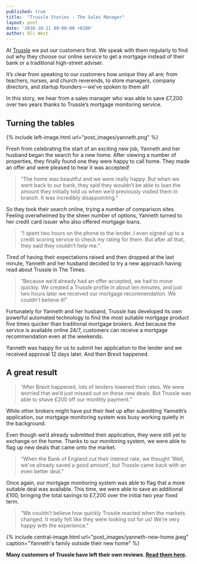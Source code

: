 ```yaml
---
published: true
title:  "Trussle Stories - The Sales Manager"
layout: post
date: '2016-10-11 09:00:00 +0100'
author: Oli West
---
```


At [Trussle](https://trussle.com/) we put our customers first. We speak with them regularly to find out why they choose our online service to get a mortgage instead of their bank or a traditional high-street adviser.

It’s clear from speaking to our customers how unique they all are; from teachers, nurses, and church reverends, to store managers, company directors, and startup founders — we’ve spoken to them all!

In this story, we hear from a sales manager who was able to save £7,200 over two years thanks to Trussle’s mortgage monitoring service.

## Turning the tables

{% include left-image.html url="post_images/yanneth.png" %}

Fresh from celebrating the start of an exciting new job, Yanneth and her husband began the search for a new home. After viewing a number of properties, they finally found one they were happy to call home. They made an offer and were pleased to hear it was accepted!

> “The home was beautiful and we were really happy. But when we went back to our bank, they said they wouldn’t be able to loan the amount they initially told us when we’d previously visited them in branch. It was incredibly disappointing.”

So they took their search online, trying a number of comparison sites. Feeling overwhelmed by the sheer number of options, Yanneth turned to her credit card issuer who also offered mortgage loans.

> “I spent two hours on the phone to the lender. I even signed up to a credit scoring service to check my rating for them. But after all that, they said they couldn’t help me.”

Tired of having their expectations raised and then dropped at the last minute, Yanneth and her husband decided to try a new approach having read about Trussle in The Times.

> “Because we’d already had an offer accepted, we had to move quickly. We created a Trussle profile in about ten minutes, and just two hours later we received our mortgage recommendation. We couldn’t believe it!”

Fortunately for Yanneth and her husband, Trussle has developed its own powerful automated technology to find the most suitable mortgage product five times quicker than traditional mortgage brokers. And because the service is available online 24/7, customers can receive a mortgage recommendation even at the weekends.

Yanneth was happy for us to submit her application to the lender and we received approval 12 days later. And then Brexit happened.

## A great result

> “After Brexit happened, lots of lenders lowered their rates. We were worried that we’d just missed out on these new deals. But Trussle was able to shave £200 off our monthly payment.”

While other brokers might have put their feet up after submitting Yanneth’s application, our mortgage monitoring system was busy working quietly in the background.

Even though we’d already submitted their application, they were still yet to exchange on the home. Thanks to our monitoring system, we were able to flag up new deals that came onto the market.

> “When the Bank of England cut their interest rate, we thought ‘Well, we’ve already saved a good amount’, but Trussle came back with an even better deal.”

Once again, our mortgage monitoring system was able to flag that a more suitable deal was available. This time, we were able to save an additional £100, bringing the total savings to £7,200 over the initial two year fixed term.

> “We couldn’t believe how quickly Trussle reacted when the markets changed. It really felt like they were looking out for us! We’re very happy with the experience.”

{% include central-image.html url="post_images/yanneth-new-home.jpeg" caption="Yanneth's family outside their new home" %}

**Many customers of Trussle have left their own reviews. [Read them here](https://uk.trustpilot.com/review/trussle.com).**
